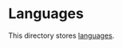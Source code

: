 # Languages

This directory stores [languages](https://klasa.js.org/#/docs/klasa/master/Piece%20Basics/CreatingLanguages).
